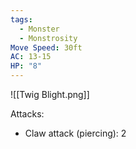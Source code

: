```yaml
---
tags:
  - Monster
  - Monstrosity
Move Speed: 30ft
AC: 13-15
HP: "8"
---
```

![[Twig Blight.png]] 

Attacks:
- Claw attack (piercing): 2
